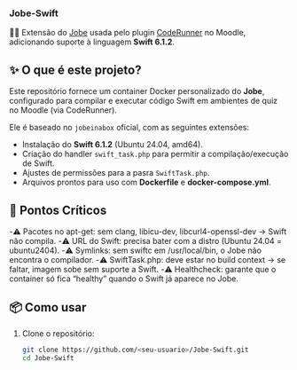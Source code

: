### Jobe-Swift

🏫🔧 Extensão do [Jobe](https://github.com/trampgeek/jobe) usada pelo plugin [CodeRunner](https://github.com/trampgeek/moodle-qtype_coderunner) no Moodle, adicionando suporte à linguagem **Swift 6.1.2**.

## ✨ O que é este projeto?
Este repositório fornece um container Docker personalizado do **Jobe**, configurado para compilar e executar código Swift em ambientes de quiz no Moodle (via CodeRunner).

Ele é baseado no `jobeinabox` oficial, com as seguintes extensões:
- Instalação do **Swift 6.1.2** (Ubuntu 24.04, amd64).
- Criação do handler `swift_task.php` para permitir a compilação/execução de Swift.
- Ajustes de permissões para a pasra `SwiftTask.php`.
- Arquivos prontos para uso com **Dockerfile** e **docker-compose.yml**.


## 🔹 Pontos Críticos

-⚠️ Pacotes no apt-get: sem clang, libicu-dev, libcurl4-openssl-dev → Swift não compila.
-⚠️ URL do Swift: precisa bater com a distro (Ubuntu 24.04 = ubuntu2404).
-⚠️ Symlinks: sem swiftc em /usr/local/bin, o Jobe não encontra o compilador.
-⚠️ SwiftTask.php: deve estar no build context → se faltar, imagem sobe sem suporte a Swift.
-⚠️ Healthcheck: garante que o container só fica “healthy” quando o Swift já aparece no Jobe.


## 📦 Como usar
1. Clone o repositório:
   ```bash
   git clone https://github.com/<seu-usuario>/Jobe-Swift.git
   cd Jobe-Swift
